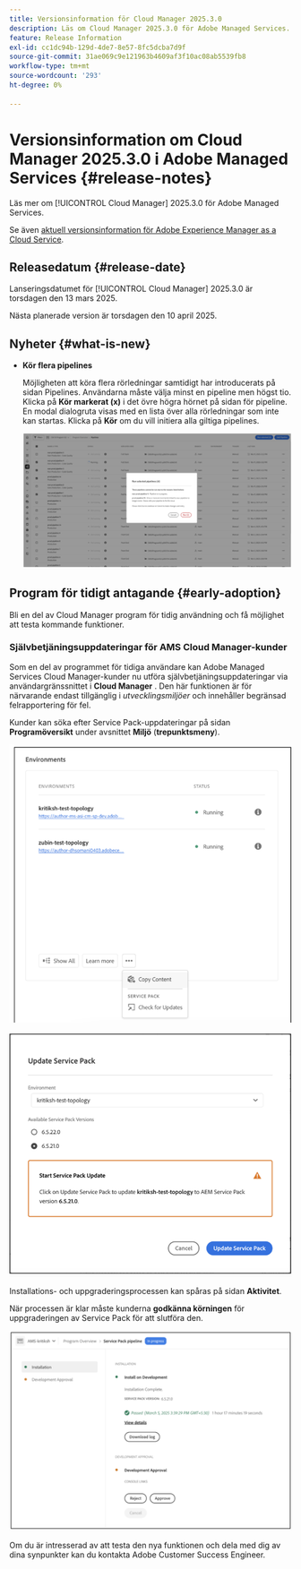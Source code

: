 ```yaml
---
title: Versionsinformation för Cloud Manager 2025.3.0
description: Läs om Cloud Manager 2025.3.0 för Adobe Managed Services.
feature: Release Information
exl-id: cc1dc94b-129d-4de7-8e57-8fc5dcba7d9f
source-git-commit: 31ae069c9e121963b4609af3f10ac08ab5539fb8
workflow-type: tm+mt
source-wordcount: '293'
ht-degree: 0%

---
```


# Versionsinformation om Cloud Manager 2025.3.0 i Adobe Managed Services {#release-notes}

<!-- RELEASE WIKI  https://wiki.corp.adobe.com/display/DMSArchitecture/Cloud+Manager+2025.02.0+Release -->

Läs mer om [!UICONTROL Cloud Manager] 2025.3.0 för Adobe Managed Services.

Se även [aktuell versionsinformation för Adobe Experience Manager as a Cloud Service](https://experienceleague.adobe.com/en/docs/experience-manager-cloud-service/content/release-notes/home).

## Releasedatum {#release-date}

Lanseringsdatumet för [!UICONTROL Cloud Manager] 2025.3.0 är torsdagen den 13 mars 2025.

Nästa planerade version är torsdagen den 10 april 2025.

## Nyheter {#what-is-new}

* **Kör flera pipelines**

  Möjligheten att köra flera rörledningar samtidigt har introducerats på sidan Pipelines. Användarna måste välja minst en pipeline men högst tio. Klicka på **Kör markerat (x)** i det övre högra hörnet på sidan för pipeline. En modal dialogruta visas med en lista över alla rörledningar som inte kan startas. Klicka på **Kör** om du vill initiera alla giltiga pipelines.

  ![Dialogrutan Kör markerade pipelines](/help/release-notes/assets/run-selected-pipelines.png)



## Program för tidigt antagande {#early-adoption}

Bli en del av Cloud Manager program för tidig användning och få möjlighet att testa kommande funktioner.

### Självbetjäningsuppdateringar för AMS Cloud Manager-kunder

Som en del av programmet för tidiga användare kan Adobe Managed Services Cloud Manager-kunder nu utföra självbetjäningsuppdateringar via användargränssnittet i **Cloud Manager** . Den här funktionen är för närvarande endast tillgänglig i *utvecklingsmiljöer* och innehåller begränsad felrapportering för fel.

Kunder kan söka efter Service Pack-uppdateringar på sidan **Programöversikt** under avsnittet **Miljö** (**trepunktsmeny**).

![Leta efter uppdateringsmenyalternativ](/help/release-notes/assets/check-for-updates-1.png)


![Uppdatera Service Pack-dialogrutan](/help/release-notes/assets/check-for-updates-2.png)

Installations- och uppgraderingsprocessen kan spåras på sidan **Aktivitet**.

När processen är klar måste kunderna **godkänna körningen** för uppgraderingen av Service Pack för att slutföra den.

![Godkänn uppdatering av tjänstsida](/help/release-notes/assets/check-for-updates-3.png)

Om du är intresserad av att testa den nya funktionen och dela med dig av dina synpunkter kan du kontakta Adobe Customer Success Engineer.


<!-- ## Bug fixes {#bug-fixes}

* A

Known Issues {#known-issues}

* A -->
